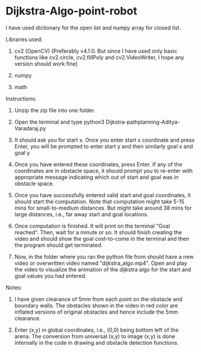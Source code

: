 # Dijkstra-Algo-point-robot
I have used dictionary for the open list and numpy array for closed list.

Libraries used:

1) cv2 (OpenCV) 
(Preferably v4.1.0. But since I have used only basic functions like cv2.circle, cv2.fillPoly and cv2.VideoWriter, I hope any version should work fine)

2) numpy

3) math

Instructions:
1) Unzip the zip file into one folder.

2) Open the terminal and type python3 Dijkstra-pathplanning-Aditya-Varadaraj.py

3) It should ask you for start x. Once you enter start x coordinate and press Enter, you will be prompted to enter start y and then similarly goal x and goal y

4) Once you have entered these coordinates, press Enter. If any of the coordinates are in obstacle space, it should prompt you to re-enter with appropriate message indicating which out of start and goal was in obstacle space. 

5) Once you have successfully entered valid start and goal coordinates, it should start the computation. Note that computation might take 5-15 mins for small-to-medium distances. But might take around 38 mins for large distances, i.e., far away start and goal locations.

6) Once computation is finished. It will print on the terminal "Goal reached". Then, wait for a minute or so. It should finish creating the video and should show the goal cost-to-come in the terminal and then the program should get terminated.

7) Now, in the folder where you ran the python file from should have a new video or overwritten video named "dijkstra_algo.mp4". Open and play the video to visualize the animation of the dijkstra algo for the start and goal values you had entered.

Notes: 

1) I have given clearance of 5mm from each point on the obstacle and boundary walls. The obstacles shown in the video in red color are inflated versions of original obstacles and hence include the 5mm clearance.  

2) Enter (x,y) in global coordinates, i.e., (0,0) being bottom left of the arena. The conversion from universal (x,y) to image (x,y) is done internally in the code in drawing and obstacle detection functions.
